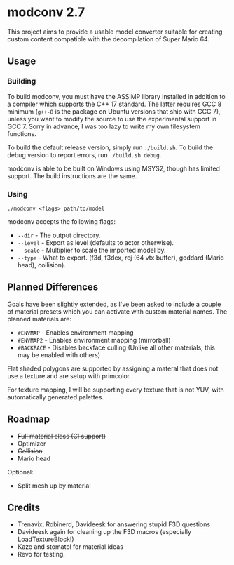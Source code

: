 # modconv 2.7

This project aims to provide a usable model converter suitable for creating custom content compatible with the decompilation of Super Mario 64.

## Usage

### Building

To build modconv, you must have the ASSIMP library installed in addition to a compiler which supports the C++ 17 standard. The latter requires GCC 8 minimum (``g++-8`` is the package on Ubuntu versions that ship with GCC 7), unless you want to modify the source to use the experimental support in GCC 7. Sorry in advance, I was too lazy to write my own filesystem functions.

To build the default release version, simply run ``./build.sh``. To build the debug version to report errors, run ``./build.sh debug``.

modconv is able to be built on Windows using MSYS2, though has limited support. The build instructions are the same.

### Using

``./modconv <flags> path/to/model``

modconv accepts the following flags:

* ``--dir`` - The output directory.
* ``--level`` - Export as level (defaults to actor otherwise).
* ``--scale`` - Multiplier to scale the imported model by.
* ``--type`` - What to export. (f3d, f3dex, rej (64 vtx buffer), goddard (Mario head), collision).


## Planned Differences

Goals have been slightly extended, as I've been asked to include a couple of material presets which you can activate
with custom material names. The planned materials are:

* ``#ENVMAP`` - Enables environment mapping
* ``#ENVMAP2`` - Enables environment mapping (mirrorball)
* ``#BACKFACE`` - Disables backface culling (Unlike all other materials, this may be enabled with others)

Flat shaded polygons are supported by assigning a materal that does not use a texture and are setup with primcolor.

For texture mapping, I will be supporting every texture that is not YUV, with automatically generated palettes.

## Roadmap

* ~~Full material class (CI support)~~
* Optimizer
* ~~Collision~~
* Mario head

Optional:

* Split mesh up by material

## Credits

* Trenavix, Robinerd, Davideesk for answering stupid F3D questions
* Davideesk again for cleaning up the F3D macros (especially LoadTextureBlock!)
* Kaze and stomatol for material ideas
* Revo for testing.
